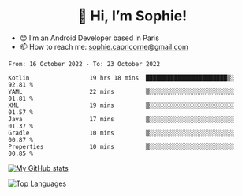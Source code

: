 <h1 align="center"> 👋 Hi, I’m Sophie! </h1>  

- 😊 I’m an Android Developer based in Paris
- 📫 How to reach me: sophie.capricorne@gmail.com


<!--START_SECTION:waka-->

```text
From: 16 October 2022 - To: 23 October 2022

Kotlin                 19 hrs 18 mins  ███████████████████████▒░   92.81 %
YAML                   22 mins         ▒░░░░░░░░░░░░░░░░░░░░░░░░   01.81 %
XML                    19 mins         ▒░░░░░░░░░░░░░░░░░░░░░░░░   01.57 %
Java                   17 mins         ▒░░░░░░░░░░░░░░░░░░░░░░░░   01.37 %
Gradle                 10 mins         ▒░░░░░░░░░░░░░░░░░░░░░░░░   00.87 %
Properties             10 mins         ▒░░░░░░░░░░░░░░░░░░░░░░░░   00.85 %
```

<!--END_SECTION:waka-->

[![My GitHub stats](https://github-readme-stats.vercel.app/api?username=sophicapri&show_icons=true&theme=buefy)](https://github.com/anuraghazra/github-readme-stats)

[![Top Languages](https://github-readme-stats.vercel.app/api/top-langs/?username=sophicapri&langs_count=2&layout=compact)](https://github.com/anuraghazra/github-readme-stats)
